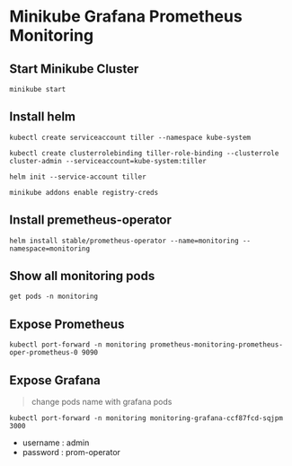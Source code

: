 # Minikube Grafana Prometheus Monitoring
## Start Minikube Cluster
`minikube start`

## Install helm

`kubectl create serviceaccount tiller --namespace kube-system`

`kubectl create clusterrolebinding tiller-role-binding --clusterrole cluster-admin --serviceaccount=kube-system:tiller`

`helm init --service-account tiller`


`minikube addons enable registry-creds`


## Install premetheus-operator
`helm install stable/prometheus-operator --name=monitoring --namespace=monitoring`

## Show all monitoring pods
`get pods -n monitoring`

## Expose Prometheus
`kubectl port-forward -n monitoring prometheus-monitoring-prometheus-oper-prometheus-0 9090`

## Expose Grafana
> change pods name with grafana pods

`kubectl port-forward -n monitoring monitoring-grafana-ccf87fcd-sqjpm 3000`

- username : admin
- password : prom-operator